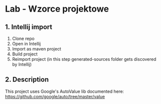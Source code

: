 # Lab - Wzorce projektowe

## 1. Intellij import

1. Clone repo
2. Open in Intellij
3. Import as maven project
4. Build project
5. Reimport project (in this step generated-sources folder gets discovered by Intellij)

## 2. Description

This project uses Google's AutoValue lib documented here: https://github.com/google/auto/tree/master/value